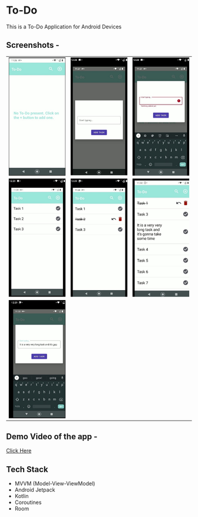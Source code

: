 # To-Do
This is a To-Do Application for Android Devices

## Screenshots -
<table>
    <tr>
        <td><img src="/app/screenshots/1.jpeg?raw=true"></td>
        <td><img src="/app/screenshots/2.jpeg?raw=true"></td>
        <td><img src="/app/screenshots/3.jpeg?raw=true"></td>
    </tr>
    <tr>
        <td><img src="/app/screenshots/4.jpeg?raw=true"></td>
        <td><img src="/app/screenshots/5.jpeg?raw=true"></td>
        <td><img src="/app/screenshots/6.jpeg?raw=true"></td>
    </tr>
    <tr>
        <td><img src="/app/screenshots/7.jpeg?raw=true"></td>
    </tr>
</table>

## Demo Video of the app -
<a href="https://www.youtube.com/watch?v=fg4ttbobaVM&feature=youtu.be">Click Here</a>

## Tech Stack
<ul>
  <li>MVVM (Model-View-ViewModel)</li>
  <li>Android Jetpack</li>
  <li>Kotlin</li>
  <li>Coroutines</li>
  <li>Room</li>
</ul>